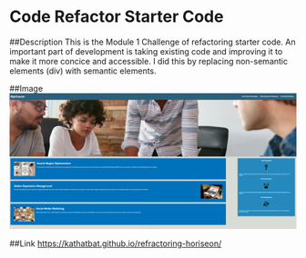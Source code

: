 # Code Refactor Starter Code

##Description
This is the Module 1 Challenge of refactoring starter code. An important part of development is taking existing code and improving it to make it more concice and accessible. I did this by replacing non-semantic elements (div) with semantic elements. 

##Image
![website img](./assets/images/horiseon.png)

##Link
https://kathatbat.github.io/refractoring-horiseon/
